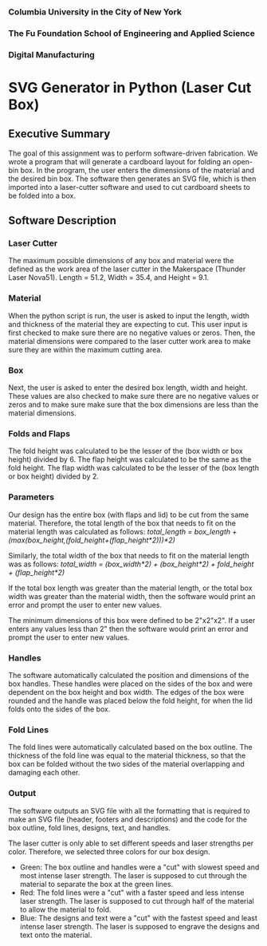 ### Columbia University in the City of New York
### The Fu Foundation School of Engineering and Applied Science
### Digital Manufacturing

# SVG Generator in Python (Laser Cut Box)

## Executive Summary

The goal of this assignment was to perform software-driven fabrication. We wrote a program that will generate a cardboard layout for folding an open-bin box. In the program, the user enters the dimensions of the material and the desired bin box. The software then generates an SVG file, which is then imported into a laser-cutter software and used to cut cardboard sheets to be folded into a box.

## Software Description

### Laser Cutter

The maximum possible dimensions of any box and material were the defined as the work area of the laser cutter in the Makerspace (Thunder Laser Nova51).
Length = 51.2, Width = 35.4, and Height = 9.1.

### Material

When the python script is run, the user is asked to input the length, width and thickness of the material they are expecting to cut. This user input is first checked to make sure there are no negative values or zeros. Then, the material dimensions were compared to the laser cutter work area to make sure they are within the maximum cutting area.

### Box

Next, the user is asked to enter the desired box length, width and height. These values are also checked to make sure there are no negative values or zeros and to make sure make sure that the box dimensions are less than the material dimensions.

### Folds and Flaps

The fold height was calculated to be the lesser of the (box width or box height) divided by 6.
The flap height was calculated to be the same as the fold height.
The flap width was calculated to be the lesser of the (box length or box height) divided by 2.

### Parameters

Our design has the entire box (with flaps and lid) to be cut from the same material. Therefore, the total length of the box that needs to fit on the material length was calculated as follows:
_total\_length = box\_length + (max(box\_height,(fold\_height+(flap\_height\*2)))\*2)_

Similarly, the total width of the box that needs to fit on the material length was as follows:
_total\_width = (box\_width\*2) + (box\_height\*2) + fold\_height + (flap\_height\*2)_

If the total box length was greater than the material length, or the total box width was greater than the material width, then the software would print an error and prompt the user to enter new values.

The minimum dimensions of this box were defined to be 2&quot;x2&quot;x2&quot;. If a user enters any values less than 2&quot; then the software would print an error and prompt the user to enter new values.

### Handles

The software automatically calculated the position and dimensions of the box handles. These handles were placed on the sides of the box and were dependent on the box height and box width. The edges of the box were rounded and the handle was placed below the fold height, for when the lid folds onto the sides of the box.

### Fold Lines

The fold lines were automatically calculated based on the box outline. The thickness of the fold line was equal to the material thickness, so that the box can be folded without the two sides of the material overlapping and damaging each other.

### Output

The software outputs an SVG file with all the formatting that is required to make an SVG file (header, footers and descriptions) and the code for the box outline, fold lines, designs, text, and handles.

The laser cutter is only able to set different speeds and laser strengths per color. Therefore, we selected three colors for our box design.
- Green: The box outline and handles were a &quot;cut&quot; with slowest speed and most intense laser strength. The laser is supposed to cut through the material to separate the box at the green lines.
- Red: The fold lines were a &quot;cut&quot; with a faster speed and less intense laser strength. The laser is supposed to cut through half of the material to allow the material to fold.
- Blue: The designs and text were a &quot;cut&quot; with the fastest speed and least intense laser strength. The laser is supposed to engrave the designs and text onto the material.
